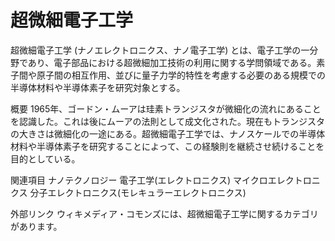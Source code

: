 # 超微細電子工学

超微細電子工学 (ナノエレクトロニクス、ナノ電子工学) とは、電子工学の一分野であり、電子部品における超微細加工技術の利用に関する学問領域である。素子間や原子間の相互作用、並びに量子力学的特性を考慮する必要のある規模での半導体材料や半導体素子を研究対象とする。

概要
1965年、ゴードン・ムーアは珪素トランジスタが微細化の流れにあることを認識した。これは後にムーアの法則として成文化された。現在もトランジスタの大きさは微細化の一途にある。超微細電子工学では、ナノスケールでの半導体材料や半導体素子を研究することによって、この経験則を継続させ続けることを目的としている。

関連項目
ナノテクノロジー
電子工学(エレクトロニクス)
マイクロエレクトロニクス
分子エレクトロニクス(モレキュラーエレクトロニクス)

外部リンク
 ウィキメディア・コモンズには、超微細電子工学に関するカテゴリがあります。